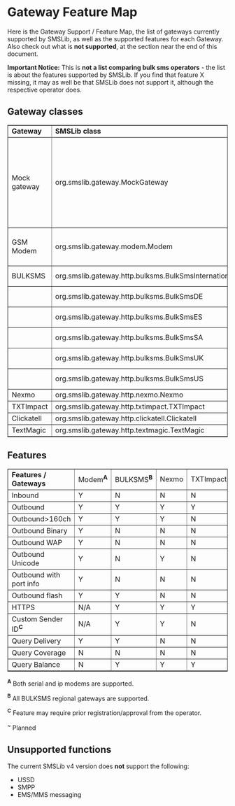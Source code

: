 # Gateway Feature Map

Here is the Gateway Support / Feature Map, the list of gateways currently supported by SMSLib, as well as the supported features for each Gateway. Also check out what is **not supported**, at the section near the end of this document.

**Important Notice:** This is **not a list comparing bulk sms operators** - the list is about the features supported by SMSLib. If you find that feature X missing, it may as well be that SMSLib does not support it, although the respective operator does.

## Gateway classes

<table border='1'>
<tr>
	<td><b>Gateway</b></td>
	<td><b>SMSLib class</b></td>
	<td><b>Description</b></td>
<tr>
<tr>
	<td>Mock gateway</td>
	<td>org.smslib.gateway.MockGateway</td>
	<td>Simple mock gateway (used for testing, does not send or receive anything for real!</td>
</tr>
<tr>
	<td>GSM Modem</td>
	<td>org.smslib.gateway.modem.Modem</td>
	<td>Serial or IP GSM modem gateway</td></tr>
<tr>
	<td>BULKSMS</td>
	<td>org.smslib.gateway.http.bulksms.BulkSmsInternational</td>
	<td><a href="http://www.bulksms.com/int/">BULKSMS International</a></td>
</tr>
<tr>
	<td> </td>
	<td>org.smslib.gateway.http.bulksms.BulkSmsDE</td>
	<td><a href="http://bulksms.de/">BULKSMS DE</a></td>
</tr>
<tr>
	<td> </td>
	<td>org.smslib.gateway.http.bulksms.BulkSmsES</td>
	<td><a href="http://bulksms.com.es/">BULKSMS ES</a></td>
</tr>
<tr>
	<td> </td>
	<td>org.smslib.gateway.http.bulksms.BulkSmsSA</td>
	<td><a href="http://bulksms.2way.co.za/">BULKSMS SA</a></td>
</tr>
<tr>
	<td> </td>
	<td>org.smslib.gateway.http.bulksms.BulkSmsUK</td>
	<td><a href="http://www.bulksms.co.uk/">BULKSMS UK</a></td>
</tr>
<tr>
	<td> </td>
	<td>org.smslib.gateway.http.bulksms.BulkSmsUS</td>
	<td><a href="http://usa.bulksms.com/">BULKSMS US</a></td>
</tr>
<tr>
	<td>Nexmo</td>
	<td>org.smslib.gateway.http.nexmo.Nexmo</td>
	<td><a href="http://www.nexmo.com/">Nexmo</a></td>
</tr>
<tr>
	<td>TXTImpact</td>
	<td>org.smslib.gateway.http.txtimpact.TXTImpact</td>
	<td><a href="http://www.txtimpact.com/">TXTImpact</a></td>
</tr>
<tr>
	<td>Clickatell</td>
	<td>org.smslib.gateway.http.clickatell.Clickatell</td>
	<td><a href="http://www.clickatell.com/">Clickatell</a></td>
</tr>
<tr>
	<td>TextMagic</td>
	<td>org.smslib.gateway.http.textmagic.TextMagic</td>
	<td><a href="http://www.textmagic.com/">TextMagic</a></td>
</tr>
</table>

## Features

<table border='1'>
<tr>
	<td><b>Features / Gateways</b></td>
	<td>Modem<sup><b>A</b></sup></td>
	<td>BULKSMS<sup><b>B</b></sup></td>
	<td>Nexmo</td>
	<td>TXTImpact</td>
	<td>Clickatell</td>
	<td>TextMagic</td>
</tr>
<tr>
	<td>Inbound</td>
	<td>Y</td>
	<td>N</td>
	<td>N</td>
	<td>N</td>
	<td>N</td>
	<td>N</td>
</tr>
<tr>
	<td>Outbound</td>
	<td>Y</td>
	<td>Y</td>
	<td>Y</td>
	<td>Y</td>
	<td>Y</td>
	<td>Y</td>
</tr>
<tr>
	<td>Outbound>160ch</td>
	<td>Y</td>
	<td>Y</td>
	<td>Y</td>
	<td>N</td>
	<td>Y</td>
	<td>Y</td>
</tr>
<tr>
	<td>Outbound Binary</td>
	<td>Y</td>
	<td>N</td>
	<td>N</td>
	<td>N</td>
	<td>N</td>
	<td>N</td>
</tr>
<tr>
	<td>Outbound WAP</td>
	<td>Y</td>
	<td>N</td>
	<td>N</td>
	<td>N</td>
	<td>N</td>
	<td>N</td>
</tr>
<tr>
	<td>Outbound Unicode</td>
	<td>Y</td>
	<td>N</td>
	<td>Y</td>
	<td>N</td>
	<td>Y</td>
	<td>Y</td>
</tr>
<tr>
	<td>Outbound with port info</td>
	<td>Y</td>
	<td>N</td>
	<td>N</td>
	<td>N</td>
	<td>N</td>
	<td>N</td>
</tr>
<tr>
	<td>Outbound flash</td>
	<td>Y</td>
	<td>Y</td>
	<td>N</td>
	<td>N</td>
	<td>Y</td>
	<td>N</td>
</tr>
<tr>
	<td>HTTPS</td>
	<td>N/A</td>
	<td>Y</td>
	<td>Y</td>
	<td>Y</td>
	<td>Y</td>
	<td>Y</td>
</tr>
<tr>
	<td>Custom Sender ID<sup><b>C</b></sup></td>
	<td>N/A</td>
	<td>Y</td>
	<td>Y</td>
	<td>N</td>
	<td>Y</td>
	<td>Y</td>
</tr>
<tr>
	<td>Query Delivery</td>
	<td>Y</td>
	<td>Y</td>
	<td>N</td>
	<td>N</td>
	<td>Y</td>
	<td>Y</td>
</tr>
<tr>
	<td>Query Coverage</td>
	<td>N</td>
	<td>N</td>
	<td>N</td>
	<td>N</td>
	<td>~</td>
	<td>~</td>
</tr>
<tr>
	<td>Query Balance</td>
	<td>N</td>
	<td>Y</td>
	<td>Y</td>
	<td>Y</td>
	<td>Y</td>
	<td>Y</td>
</tr>
</table>

<b><sup>A</sup></b> Both serial and ip modems are supported.

<b><sup>B</sup></b> All BULKSMS regional gateways are supported.

<b><sup>C</sup></b> Feature may require prior registration/approval from the operator.

<b><sup>~</sup></b> Planned

## Unsupported functions

The current SMSLib v4 version does **not** support the following:

* USSD
* SMPP
* EMS/MMS messaging
